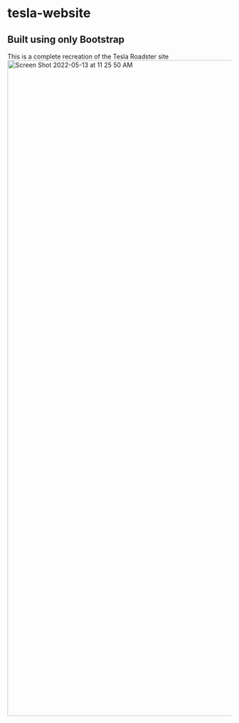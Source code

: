 # tesla-website
## Built using only Bootstrap
This is a complete recreation of the Tesla Roadster site
<img width="1473" alt="Screen Shot 2022-05-13 at 11 25 50 AM" src="https://user-images.githubusercontent.com/36719171/168326618-8356d22d-f2aa-4e96-bd3c-af2b97ec374c.png">
